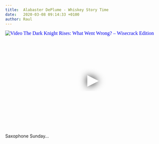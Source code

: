 ```yaml
---
title:  Alabaster DePlume - Whiskey Story Time
date:   2020-03-08 09:14:33 +0100
author: Raul
---
```

<iframe
  width="560"
  height="315"
  src="https://www.youtube.com/embed/uQbLb0T2MQ8"
  srcdoc="<style>*{padding:0;margin:0;overflow:hidden}html,body{height:100%}img,span{position:absolute;width:100%;top:0;bottom:0;margin:auto}span{height:1.5em;text-align:center;font:48px/1.5 sans-serif;color:white;text-shadow:0 0 0.5em black}</style><a href=https://www.youtube.com/embed/uQbLb0T2MQ8?autoplay=1><img src=https://img.youtube.com/vi/uQbLb0T2MQ8/hqdefault.jpg alt='Video The Dark Knight Rises: What Went Wrong? – Wisecrack Edition'><span>▶</span></a>"
  frameborder="0"
  allow="accelerometer; autoplay; encrypted-media; gyroscope; picture-in-picture"
  allowfullscreen
></iframe>

Saxophone Sunday… 

